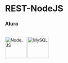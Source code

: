 # <h1>REST-NodeJS</h1>

<h3>Alura</h3>

<div style="display: inline_block"><br>
 <img align="center" alt="Node_JS" height="70" width="70" src="https://cdn.jsdelivr.net/gh/devicons/devicon/icons/nodejs/nodejs-original-wordmark.svg" />
 <img  align="center" alt="MySQL" height="70" width="70" src="https://cdn.jsdelivr.net/gh/devicons/devicon/icons/mysql/mysql-original-wordmark.svg" />
</div>
